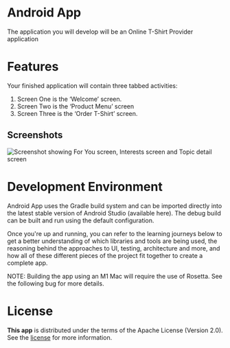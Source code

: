 Android App
==================

The application you will develop will be an Online T-Shirt Provider 
application

# Features

Your finished application will contain three tabbed activities:
1. Screen One is the ‘Welcome’ screen.
2. Screen Two is the ‘Product Menu’ screen
3. Screen Three is the ‘Order T-Shirt’ screen.


## Screenshots

![Screenshot showing For You screen, Interests screen and Topic detail screen](docs/images/screenshots.png "Screenshot showing For You screen, Interests screen and Topic detail screen")

# Development Environment

Android App uses the Gradle build system and can be imported directly into the latest stable version of Android Studio (available here). The debug build can be built and run using the default configuration.

Once you're up and running, you can refer to the learning journeys below to get a better understanding of which libraries and tools are being used, the reasoning behind the approaches to UI, testing, architecture and more, and how all of these different pieces of the project fit together to create a complete app.

NOTE: Building the app using an M1 Mac will require the use of Rosetta. See the following bug for more details.

# License

**This app** is distributed under the terms of the Apache License (Version 2.0). See the
[license](LICENSE.txt) for more information.
